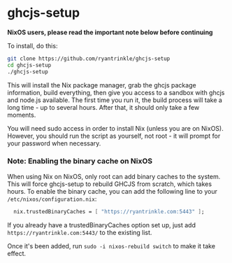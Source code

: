ghcjs-setup
===========

**NixOS users, please read the important note below before continuing**

To install, do this:

```bash
git clone https://github.com/ryantrinkle/ghcjs-setup
cd ghcjs-setup
./ghcjs-setup
```

This will install the Nix package manager, grab the ghcjs package information, build everything, then give you access to a sandbox with ghcjs and node.js available.  The first time you run it, the build process will take a long time - up to several hours.  After that, it should only take a few moments.

You will need sudo access in order to install Nix (unless you are on NixOS).  However, you should run the script as yourself, not root - it will prompt for your password when necessary.

### Note: Enabling the binary cache on NixOS

When using Nix on NixOS, only root can add binary caches to the system.  This will force ghcjs-setup to rebuild GHCJS from scratch, which takes hours.  To enable the binary cache, you can add the following line to your `/etc/nixos/configuration.nix`:

```nix
  nix.trustedBinaryCaches = [ "https://ryantrinkle.com:5443" ];
```

If you already have a trustedBinaryCaches option set up, just add `https://ryantrinkle.com:5443/` to the existing list.

Once it's been added, run `sudo -i nixos-rebuild switch` to make it take effect.
